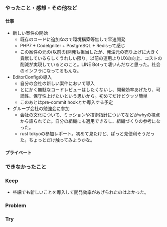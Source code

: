 ### やったこと・感想・その他など

#### 仕事

- 新しい案件の開始
  - 既存のコードに追加なので環境構築等無しで早速開発
  - PHP7 + CodeIgniter + PostgreSQL + Redisって感じ
  - この案件の元の(以前の)開発も担当したが、発注元の売り上げに大きく貢献しているらしくうれしい限り。以前の運用よりUXの向上、コストの削減が実現しているとのこと。LINE Botって凄いんだなと思った。社会のインフラになってるもんな。
- EditorConfigの導入
  - 自分の会社の新しい案件において導入
  - とにかく無駄なコードレビューはしたくないし、開発効率あげたり、可読性、保守性上げたいという思いから。初めてだけどクッソ簡単
  - このあとはpre-commit hookとか導入する予定
- グループ会社の勉強会に参加
  - 会社の文化について、ミッションや技術指針についてなどがwhyの視点から語られてた。自分の組織にも適用できるし、組織づくりの参考になった。
  - rust tokyoの参加レポート。初めて見たけど、ぱっと見便利そうだった。ちょっとだけ触ってみようかな。

#### プライベート



### できなかったこと


### Keep

- 些細でも新しいことを導入して開発効率があげられたのはよかった。

### Problem 


### Try


